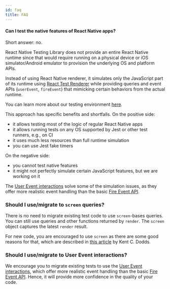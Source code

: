 ```yaml
---
id: faq
title: FAQ
---
```


#### Can I test the native features of React Native apps?

Short answer: no.

React Native Testing Library does not provide an entire React Native runtime since that would require running on a physical device
or iOS simulator/Android emulator to provision the underlying OS and platform APIs.

Instead of using React Native renderer, it simulates only the JavaScript part of its runtime
using [React Test Renderer](https://reactjs.org/docs/test-renderer.html) while providing queries
and event APIs (`userEvent`, `fireEvent`) that mimicking certain behaviors from the actual runtime.

You can learn more about our testing environment [here](./TestingEnvironment.md).

This approach has specific benefits and shortfalls. On the positive side:

- it allows testing most of the logic of regular React Native apps
- it allows running tests on any OS supported by Jest or other test runners, e.g., on CI
- it uses much less resources than full runtime simulation
- you can use Jest fake timers

On the negative side:

- you cannot test native features
- it might not perfectly simulate certain JavaScript features, but we are working on it

The [User Event interactions](user-event) solve some of the simulation issues, as they offer more realistic event handling than the basic [Fire Event API](fire-event).

### Should I use/migrate to `screen` queries?

There is no need to migrate existing test code to use `screen`-bases queries. You can still use
queries and other functions returned by `render`. The `screen` object captures the latest `render` result.

For new code, you are encouraged to use `screen` as there are some good reasons for that, which are described in [this article](https://kentcdodds.com/blog/common-mistakes-with-react-testing-library#not-using-screen) by Kent C. Dodds.

### Should I use/migrate to User Event interactions?

We encourage you to migrate existing tests to use the [User Event interactions](user-event), which offer more realistic event handling than the basic [Fire Event API](fire-event). Hence, it will provide more confidence in the quality of your code.
